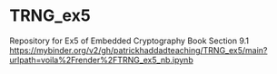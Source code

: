 # TRNG_ex5
Repository for Ex5 of Embedded Cryptography Book Section 9.1
https://mybinder.org/v2/gh/patrickhaddadteaching/TRNG_ex5/main?urlpath=voila%2Frender%2FTRNG_ex5_nb.ipynb

